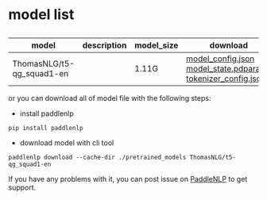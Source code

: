 #  model list

##  

| model  | description | model_size  | download         |
| --- | --- | --- | --- |
|ThomasNLG/t5-qg_squad1-en|  | 1.11G | [model_config.json](https://bj.bcebos.com/paddlenlp/models/community/ThomasNLG/t5-qg_squad1-en/model_config.json)<br>[model_state.pdparams](https://bj.bcebos.com/paddlenlp/models/community/ThomasNLG/t5-qg_squad1-en/model_state.pdparams)<br>[tokenizer_config.json](https://bj.bcebos.com/paddlenlp/models/community/ThomasNLG/t5-qg_squad1-en/tokenizer_config.json) |

or you can download all of model file with the following steps:

* install paddlenlp

```shell
pip install paddlenlp
```

* download model with cli tool

```shell
paddlenlp download --cache-dir ./pretrained_models ThomasNLG/t5-qg_squad1-en
```

If you have any problems with it, you can post issue on [PaddleNLP](https://github.com/PaddlePaddle/PaddleNLP) to get support.
